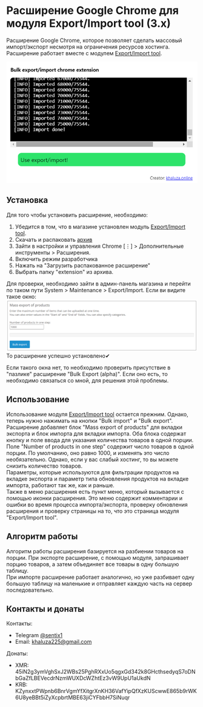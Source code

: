# Расширение Google Chrome для модуля Export/Import tool (3.x)

Расширение Google Chrome, которое позволяет сделать массовый импорт/экспорт несмотря на ограничения ресурсов хостинга. Расширение работает вместе с модулем [Export/Import tool](https://www.mhccorp.com/export-import-4).

<p align="center">
  <img alt="preview" src="https://github.com/yar-go/bulk-export-import-google-extention/blob/main/docs/prev.png?raw=true">
</p>

## Установка

Для того чтобы установить расширение, необходимо:

1. Убедится в том, что в магазине установлен модуль [Export/Import tool](https://www.mhccorp.com/export-import-4).
1. Скачать и распаковать [архив](https://github.com/yar-go/bulk-export-import-google-extention/archive/refs/heads/main.zip)
2. Зайти в настройки и управления Chrome [⋮] > Дополнительные инструменты > Расширения.
3. Включить режим разработчика
4. Нажать на "Загрузить распакованное расширение"
5. Выбрать папку "extension" из архива.



Для проверки, необходимо зайти в админ-панель магазина и перейти по таком пути System > Maintenance > Export/Import.
Если ви видите такое окно:
![Окно с приглашением для массового экспорта/импорта](https://github.com/yar-go/bulk-export-import-google-extention/blob/main/docs/export_window.png?raw=true)
То расширение успешно установлено✔

Если такого окна нет, то необходимо проверить присутствие в "пазлике" расширение "Bulk Export (alpha)". Если оно есть, то необходимо связаться со мной, для решения этой проблемы.

## Использование

Использование модуля [Export/Import tool](https://www.mhccorp.com/export-import-4) остается прежним. Однако, теперь нужно нажимать на кнопки "Bulk import" и "Bulk export".  
Расширение добавляет блок "Mass export of products" для вкладки экспорта и блок импорта для вкладки импорта. Оба блока содержат кнопку и поле ввода для указания количества товаров в одной порции.  
Поле "Number of products in one step" содержит число товаров в одной порции. По умолчанию, оно равно 1000, и изменять это число необязательно. Однако, если у вас слабый хостинг, то вы можете снизить количество товаров.  
Параметры, которые используются для фильтрации продуктов на вкладке экспорта и параметр типа обновления продуктов на вкладке импорта, работают так же, как и раньше.  
Также в меню расширения есть пункт меню, который вызывается с помощью иконки расширения. Это меню содержит комментарии и ошибки во время процесса импорта/экспорта, проверку обновления расширения и проверку страницы на то, что это страница модуля "Export/Import tool".


## Алгоритм работы

Алгоритм работы расширения базируется на разбиении товаров на порции.
При экспорте расширение, с помощью модуля, запрашивает порцию товаров, а затем объединяет все товары в одну большую таблицу.  
При импорте расширение работает аналогично, но уже разбивает одну большую таблицу на маленькие и отправляет каждую часть на сервер последовательно.

## Контакты и донаты

Контакты:
- Telegram [@sentix1](https://sentix1.t.me)
- Email: khaluza225@gmail.com

Донаты:
- XMR: 45iN2g3ymVghSxJ2WBs25PghRXxUo5qgxGd342k8GHcthsedyqS7oDNbGaZfLBEVecdrNzmWUXDcWZhtEz3vW9UpU1aUkdN
- KRB: KZynxxtPWpnb6BnrVgmYfXitgrXnKH36VafYipQfXzKUScwwE865b9rWK6U8yeBBt5iZyXcpbrtMBE63jiCYFbbH7SiNuqr
 
